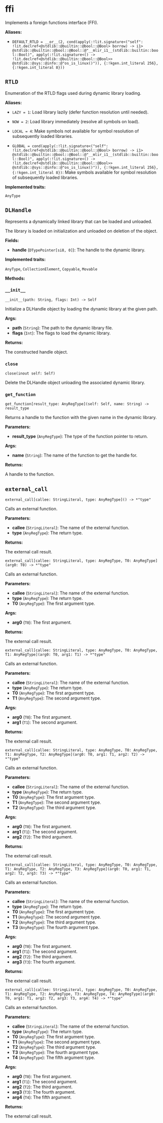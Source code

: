 # ffi

Implements a foreign functions interface (FFI).

**Aliases:**

- ​`DEFAULT_RTLD = __or__(2, cond(apply(:!lit.signature<("self": !lit.declref<@stdlib::@builtin::@bool::@Bool> borrow) -> i1> @stdlib::@builtin::@bool::@Bool::@"__mlir_i1__(stdlib::builtin::bool::Bool)", apply(:!lit.signature<() -> !lit.declref<@stdlib::@builtin::@bool::@Bool>> @stdlib::@sys::@info::@"os_is_linux()")), {:!kgen.int_literal 256}, {:!kgen.int_literal 8}))`

## `RTLD`

Enumeration of the RTLD flags used during dynamic library loading.

**Aliases:**

- ​`LAZY = 1`: Load library lazily (defer function resolution until needed).

- ​`NOW = 2`: Load library immediately (resolve all symbols on load).

- ​`LOCAL = 4`: Make symbols not available for symbol resolution of subsequently loaded libraries.

- ​`GLOBAL = cond(apply(:!lit.signature<("self": !lit.declref<@stdlib::@builtin::@bool::@Bool> borrow) -> i1> @stdlib::@builtin::@bool::@Bool::@"__mlir_i1__(stdlib::builtin::bool::Bool)", apply(:!lit.signature<() -> !lit.declref<@stdlib::@builtin::@bool::@Bool>> @stdlib::@sys::@info::@"os_is_linux()")), {:!kgen.int_literal 256}, {:!kgen.int_literal 8})`: Make symbols available for symbol resolution of subsequently loaded libraries.

**Implemented traits:**

`AnyType`

## `DLHandle`

Represents a dynamically linked library that can be loaded and unloaded.

The library is loaded on initialization and unloaded on deletion of the object.

**Fields:**

- ​**handle** (`DTypePointer[si8, 0]`): The handle to the dynamic library.

**Implemented traits:**

`AnyType`, `CollectionElement`, `Copyable`, `Movable`

**Methods:**

### `__init__`

`__init__(path: String, flags: Int) -> Self`

Initialize a DLHandle object by loading the dynamic library at the given path.

**Args:**

- ​**path** (`String`): The path to the dynamic library file.
- ​**flags** (`Int`): The flags to load the dynamic library.

**Returns:**

The constructed handle object.

### `close`

`close(inout self: Self)`

Delete the DLHandle object unloading the associated dynamic library.

### `get_function`

`get_function[result_type: AnyRegType](self: Self, name: String) -> result_type`

Returns a handle to the function with the given name in the dynamic library.

**Parameters:**

- ​**result\_type** (`AnyRegType`): The type of the function pointer to return.

**Args:**

- ​**name** (`String`): The name of the function to get the handle for.

**Returns:**

A handle to the function.

## `external_call`

`external_call[callee: StringLiteral, type: AnyRegType]() -> *"type"`

Calls an external function.

**Parameters:**

- ​**callee** (`StringLiteral`): The name of the external function.
- ​**type** (`AnyRegType`): The return type.

**Returns:**

The external call result.

`external_call[callee: StringLiteral, type: AnyRegType, T0: AnyRegType](arg0: T0) -> *"type"`

Calls an external function.

**Parameters:**

- ​**callee** (`StringLiteral`): The name of the external function.
- ​**type** (`AnyRegType`): The return type.
- ​**T0** (`AnyRegType`): The first argument type.

**Args:**

- ​**arg0** (`T0`): The first argument.

**Returns:**

The external call result.

`external_call[callee: StringLiteral, type: AnyRegType, T0: AnyRegType, T1: AnyRegType](arg0: T0, arg1: T1) -> *"type"`

Calls an external function.

**Parameters:**

- ​**callee** (`StringLiteral`): The name of the external function.
- ​**type** (`AnyRegType`): The return type.
- ​**T0** (`AnyRegType`): The first argument type.
- ​**T1** (`AnyRegType`): The second argument type.

**Args:**

- ​**arg0** (`T0`): The first argument.
- ​**arg1** (`T1`): The second argument.

**Returns:**

The external call result.

`external_call[callee: StringLiteral, type: AnyRegType, T0: AnyRegType, T1: AnyRegType, T2: AnyRegType](arg0: T0, arg1: T1, arg2: T2) -> *"type"`

Calls an external function.

**Parameters:**

- ​**callee** (`StringLiteral`): The name of the external function.
- ​**type** (`AnyRegType`): The return type.
- ​**T0** (`AnyRegType`): The first argument type.
- ​**T1** (`AnyRegType`): The second argument type.
- ​**T2** (`AnyRegType`): The third argument type.

**Args:**

- ​**arg0** (`T0`): The first argument.
- ​**arg1** (`T1`): The second argument.
- ​**arg2** (`T2`): The third argument.

**Returns:**

The external call result.

`external_call[callee: StringLiteral, type: AnyRegType, T0: AnyRegType, T1: AnyRegType, T2: AnyRegType, T3: AnyRegType](arg0: T0, arg1: T1, arg2: T2, arg3: T3) -> *"type"`

Calls an external function.

**Parameters:**

- ​**callee** (`StringLiteral`): The name of the external function.
- ​**type** (`AnyRegType`): The return type.
- ​**T0** (`AnyRegType`): The first argument type.
- ​**T1** (`AnyRegType`): The second argument type.
- ​**T2** (`AnyRegType`): The third argument type.
- ​**T3** (`AnyRegType`): The fourth argument type.

**Args:**

- ​**arg0** (`T0`): The first argument.
- ​**arg1** (`T1`): The second argument.
- ​**arg2** (`T2`): The third argument.
- ​**arg3** (`T3`): The fourth argument.

**Returns:**

The external call result.

`external_call[callee: StringLiteral, type: AnyRegType, T0: AnyRegType, T1: AnyRegType, T2: AnyRegType, T3: AnyRegType, T4: AnyRegType](arg0: T0, arg1: T1, arg2: T2, arg3: T3, arg4: T4) -> *"type"`

Calls an external function.

**Parameters:**

- ​**callee** (`StringLiteral`): The name of the external function.
- ​**type** (`AnyRegType`): The return type.
- ​**T0** (`AnyRegType`): The first argument type.
- ​**T1** (`AnyRegType`): The second argument type.
- ​**T2** (`AnyRegType`): The third argument type.
- ​**T3** (`AnyRegType`): The fourth argument type.
- ​**T4** (`AnyRegType`): The fifth argument type.

**Args:**

- ​**arg0** (`T0`): The first argument.
- ​**arg1** (`T1`): The second argument.
- ​**arg2** (`T2`): The third argument.
- ​**arg3** (`T3`): The fourth argument.
- ​**arg4** (`T4`): The fifth argument.

**Returns:**

The external call result.
